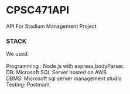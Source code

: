 # CPSC471API
API For Stadium Management Project

### STACK
We used:\
\
Programming : Node.js with express,bodyParser.\
DB: Microsoft SQL Server hosted on AWS\
DBMS: Microsoft sql server management studio\
Testing: Postman\
